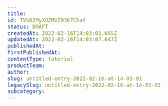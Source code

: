```yaml
---
title: 
id: TVb02MyXOZMVZ0367Chaf
status: DRAFT
createdAt: 2022-02-16T14:03:01.665Z
updatedAt: 2022-02-16T14:03:07.647Z
publishedAt: 
firstPublishedAt: 
contentType: tutorial
productTeam: 
author: 
slug: untitled-entry-2022-02-16-at-14-03-01
legacySlug: untitled-entry-2022-02-16-at-14-03-01
subcategory: 
---
```



